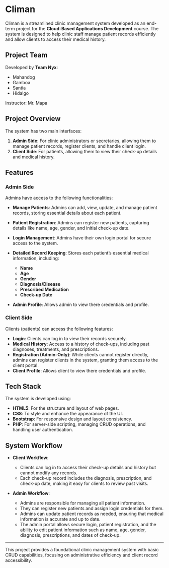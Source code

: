 # Climan

Climan is a streamlined clinic management system developed as an end-term project for the **Cloud-Based Applications Development** course. The system is designed to help clinic staff manage patient records efficiently and allow clients to access their medical history. 

## Project Team

Developed by **Team Nyx**:
- Mahandog
- Gamboa
- Santia
- Hidalgo

Instructor: Mr. Mapa

## Project Overview

The system has two main interfaces:

1. **Admin Side**: For clinic administrators or secretaries, allowing them to manage patient records, register clients, and handle client login.
2. **Client Side**: For patients, allowing them to view their check-up details and medical history.

## Features

### Admin Side

Admins have access to the following functionalities:

- **Manage Patients**: Admins can add, view, update, and manage patient records, storing essential details about each patient.
- **Patient Registration**: Admins can register new patients, capturing details like name, age, gender, and initial check-up date.
- **Login Management**: Admins have their own login portal for secure access to the system.
- **Detailed Record Keeping**: Stores each patient’s essential medical information, including:
  - **Name**
  - **Age**
  - **Gender**
  - **Diagnosis/Disease**
  - **Prescribed Medication**
  - **Check-up Date**

- **Admin Profile**: Allows admin to view there credentials and profile.

### Client Side

Clients (patients) can access the following features:

- **Login**: Clients can log in to view their records securely.
- **Medical History**: Access to a history of check-ups, including past diagnoses, treatments, and prescriptions.
- **Registration (Admin-Only)**: While clients cannot register directly, admins can register clients in the system, granting them access to the client portal.
- **Client Profile**: Allows client to view there credentials and profile.

## Tech Stack

The system is developed using:

- **HTML5**: For the structure and layout of web pages.
- **CSS**: To style and enhance the appearance of the UI.
- **Bootstrap**: For responsive design and layout consistency.
- **PHP**: For server-side scripting, managing CRUD operations, and handling user authentication.

## System Workflow

- **Client Workflow**:
  - Clients can log in to access their check-up details and history but cannot modify any records.
  - Each check-up record includes the diagnosis, prescription, and check-up date, making it easy for clients to review past visits.

- **Admin Workflow**:
  - Admins are responsible for managing all patient information.
  - They can register new patients and assign login credentials for them.
  - Admins can update patient records as needed, ensuring that medical information is accurate and up to date.
  - The admin portal allows secure login, patient registration, and the ability to edit patient information such as name, age, gender, diagnosis, prescriptions, and dates of check-up.

---

This project provides a foundational clinic management system with basic CRUD capabilities, focusing on administrative efficiency and client record accessibility.
